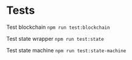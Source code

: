 # Tests

Test blockchain
`npm run test:blockchain`

Test state wrapper
`npm run test:state`

Test state machine
`npm run test:state-machine`